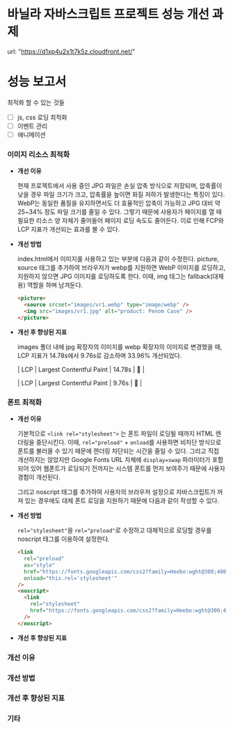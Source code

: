 # 바닐라 자바스크립트 프로젝트 성능 개선 과제

url: "https://d1xp4u2x1t7k5z.cloudfront.net/"

# 성능 보고서

최적화 할 수 있는 것들

- [ ] js, css 로딩 최적화
- [ ] 이벤트 관리
- [ ] 애니메이션

### 이미지 리소스 최적화

- **개선 이유**

  현재 프로젝트에서 사용 중인 JPG 파일은 손실 압축 방식으로 저장되며, 압축률이 낮을 경우 파일 크기가 크고, 압축률을 높이면 화질 저하가 발생한다는 특징이 있다.
  WebP는 동일한 품질을 유지하면서도 더 효율적인 압축이 가능하고 JPG 대비 약 25~34% 정도 파일 크기를 줄일 수 있다.
  그렇기 때문에 사용자가 페이지를 열 때 필요한 리소스 양 자체가 줄어들어 페이지 로딩 속도도 줄어든다.
  이로 인해 FCP와 LCP 지표가 개선되는 효과를 볼 수 있다.

- **개선 방법**

  index.html에서 이미지를 사용하고 있는 부분에 다음과 같이 수정한다. picture, source 태그를 추가하여 브라우저가 webp를 지원하면 WebP 이미지를 로딩하고, 지원하지 않으면 JPG 이미지를 로딩하도록 한다.
  이때, img 태그는 fallback(대체용) 역할을 하며 남겨둔다.

  ```html
  <picture>
    <source srcset="images/vr1.webp" type="image/webp" />
    <img src="images/vr1.jpg" alt="product: Penom Case" />
  </picture>
  ```

- **개선 후 향상된 지표**

  images 폴더 내에 jpg 확장자의 이미지를 webp 확장자의 이미지로 변경했을 때,
  LCP 지표가 14.78s에서 9.76s로 감소하며 33.96% 개선되었다.

  | LCP | Largest Contentful Paint | 14.78s | 🔴 |

  | LCP | Largest Contentful Paint | 9.76s | 🔴 |

### 폰트 최적화

- **개선 이유**

  기본적으로 `<link rel="stylesheet">` 는 폰트 파일이 로딩될 때까지 HTML 렌더링을 중단시킨다.
  이때, `rel="preload"` + `onload`를 사용하면 비차단 방식으로 폰트를 불러올 수 있기 때문에 렌더링 차단되는 시간을 줄일 수 있다. 그리고 직접 개선하지는 않았지만 Google Fonts URL 자체에 `display=swap` 파라미터가 포함되어 있어 웹폰트가 로딩되기 전까지는 시스템 폰트를 먼저 보여주기 때문에 사용자 경험이 개선된다.

  그리고 noscript 태그를 추가하여 사용자의 브라우저 설정으로 자바스크립트가 꺼져 있는 경우에도 대체 폰트 로딩을 지원하기 때문에 다음과 같이 작성할 수 있다.

- **개선 방법**

  `rel="stylesheet"`을 `rel="preload"`로 수정하고 대체적으로 로딩할 경우를 noscript 태그를 이용하여 설정한다.

  ```html
  <link
    rel="preload"
    as="style"
    href="https://fonts.googleapis.com/css2?family=Heebo:wght@300;400;600;700&display=swap"
    onload="this.rel='stylesheet'"
  />
  <noscript>
    <link
      rel="stylesheet"
      href="https://fonts.googleapis.com/css2?family=Heebo:wght@300;400;600;700&display=swap"
    />
  </noscript>
  ```

- **개선 후 향상된 지표**

### 개선 이유

### 개선 방법

### 개선 후 향상된 지표

### 기타
